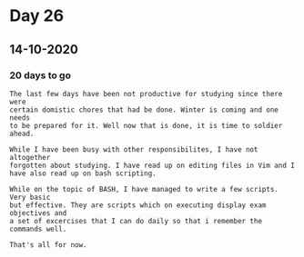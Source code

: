 # Day 26
## 14-10-2020
### 20 days to go 

	The last few days have been not productive for studying since there were
	certain domistic chores that had be done. Winter is coming and one needs
	to be prepared for it. Well now that is done, it is time to soldier ahead.
	
	While I have been busy with other responsibilites, I have not altogether
	forgotten about studying. I have read up on editing files in Vim and I 
	have also read up on bash scripting. 

	While on the topic of BASH, I have managed to write a few scripts. Very basic
	but effective. They are scripts which on executing display exam objectives and
	a set of excercises that I can do daily so that i remember the commands well.

	That's all for now.


